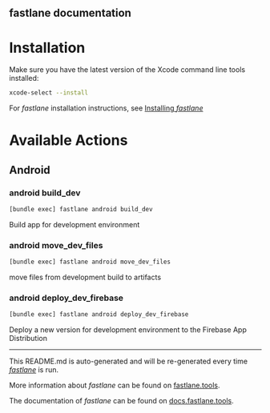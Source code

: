 fastlane documentation
----

# Installation

Make sure you have the latest version of the Xcode command line tools installed:

```sh
xcode-select --install
```

For _fastlane_ installation instructions, see [Installing _fastlane_](https://docs.fastlane.tools/#installing-fastlane)

# Available Actions

## Android

### android build_dev

```sh
[bundle exec] fastlane android build_dev
```

Build app for development environment

### android move_dev_files

```sh
[bundle exec] fastlane android move_dev_files
```

move files from development build to artifacts

### android deploy_dev_firebase

```sh
[bundle exec] fastlane android deploy_dev_firebase
```

Deploy a new version for development environment to the Firebase App Distribution

----

This README.md is auto-generated and will be re-generated every time [_fastlane_](https://fastlane.tools) is run.

More information about _fastlane_ can be found on [fastlane.tools](https://fastlane.tools).

The documentation of _fastlane_ can be found on [docs.fastlane.tools](https://docs.fastlane.tools).
